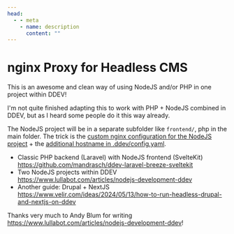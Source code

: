 ```yaml
---
head:
  - - meta
    - name: description
      content: ""
---
```


# nginx Proxy for Headless CMS

This is an awesome and clean way of using NodeJS and/or PHP in one project within DDEV!

I'm not quite finished adapting this to work with PHP + NodeJS combined in DDEV, but as I heard some people do it this way already.

The NodeJS project will be in a separate subfolder like `frontend/`, php in the main folder. The trick is the [custom nginx configuration for the NodeJS project](https://github.com/mandrasch/ddev-laravel-breeze-sveltekit/blob/main/.ddev/nginx_full/frontend.conf) + the [additional hostname in .ddev/config.yaml](https://github.com/mandrasch/ddev-laravel-breeze-sveltekit/blob/main/.ddev/config.yaml).

- Classic PHP backend (Laravel) with NodeJS frontend (SvelteKit) https://github.com/mandrasch/ddev-laravel-breeze-sveltekit
- Two NodeJS projects within DDEV https://www.lullabot.com/articles/nodejs-development-ddev
- Another guide: Drupal + NextJS
  https://www.velir.com/ideas/2024/05/13/how-to-run-headless-drupal-and-nextjs-on-ddev

Thanks very much to Andy Blum for writing https://www.lullabot.com/articles/nodejs-development-ddev!
